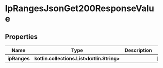 
# IpRangesJsonGet200ResponseValue

## Properties
Name | Type | Description | Notes
------------ | ------------- | ------------- | -------------
**ipRanges** | **kotlin.collections.List&lt;kotlin.String&gt;** |  |  [optional]



